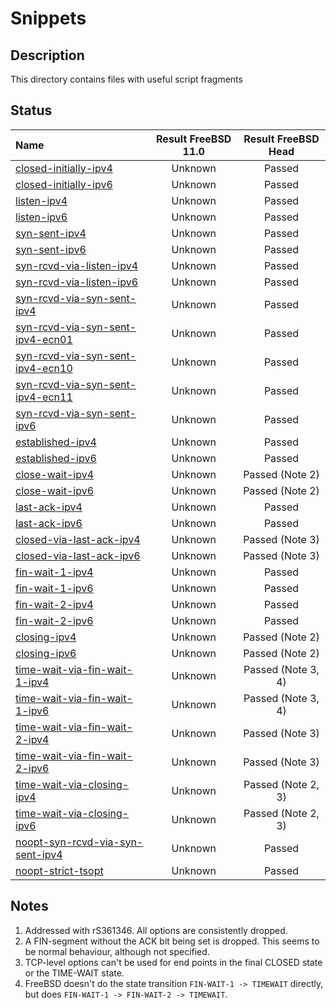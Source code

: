 # Snippets

## Description
This directory contains files with useful script fragments

## Status

| Name                                                                                                       | Result FreeBSD 11.0 | Result FreeBSD Head |
|:-----------------------------------------------------------------------------------------------------------|:-------------------:|:-------------------:|
|[closed-initially-ipv4](closed-initially-ipv4.pkt "Move to initial CLOSED state")                           | Unknown             | Passed              |
|[closed-initially-ipv6](closed-initially-ipv6.pkt "Move to initial CLOSED state")                           | Unknown             | Passed              |
|[listen-ipv4](listen-ipv4.pkt "Move to LISTEN state")                                                       | Unknown             | Passed              |
|[listen-ipv6](listen-ipv6.pkt "Move to LISTEN state")                                                       | Unknown             | Passed              |
|[syn-sent-ipv4](syn-sent-ipv4.pkt "Move to SYN-SENT state")                                                 | Unknown             | Passed              |
|[syn-sent-ipv6](syn-sent-ipv6.pkt "Move to SYN-SENT state")                                                 | Unknown             | Passed              |
|[syn-rcvd-via-listen-ipv4](syn-rcvd-via-listen-ipv4.pkt "Move to SYN-RCVD state via LISTEN")                | Unknown             | Passed              |
|[syn-rcvd-via-listen-ipv6](syn-rcvd-via-listen-ipv6.pkt "Move to SYN-RCVD state via LISTEN")                | Unknown             | Passed              |
|[syn-rcvd-via-syn-sent-ipv4](syn-rcvd-via-syn-sent-ipv4.pkt "Move to SYN-RCVD state via SYN-SENT")          | Unknown             | Passed              |
|[syn-rcvd-via-syn-sent-ipv4-ecn01](syn-rcvd-via-syn-sent-ipv4-ecn01.pkt "Move to SYN-RCVD state via SYN-SENT, Client ECN") | Unknown | Passed      |
|[syn-rcvd-via-syn-sent-ipv4-ecn10](syn-rcvd-via-syn-sent-ipv4-ecn10.pkt "Move to SYN-RCVD state via SYN-SENT, Server ECN") | Unknown | Passed      |
|[syn-rcvd-via-syn-sent-ipv4-ecn11](syn-rcvd-via-syn-sent-ipv4-ecn11.pkt "Move to SYN-RCVD state via SYN-SENT, Full ECN")   | Unknown | Passed      |
|[syn-rcvd-via-syn-sent-ipv6](syn-rcvd-via-syn-sent-ipv6.pkt "Move to SYN-RCVD state via SYN-SENT")          | Unknown             | Passed              |
|[established-ipv4](established-ipv4.pkt "Move to ESTABLISHED state")                                        | Unknown             | Passed              |
|[established-ipv6](established-ipv6.pkt "Move to ESTABLISHED state")                                        | Unknown             | Passed              |
|[close-wait-ipv4](close-wait-ipv4.pkt "Move to CLOSE-WAIT state")                                           | Unknown             | Passed (Note 2)     |
|[close-wait-ipv6](close-wait-ipv6.pkt "Move to CLOSE-WAIT state")                                           | Unknown             | Passed (Note 2)     |
|[last-ack-ipv4](last-ack-ipv4.pkt "Move to LAST-ACK state")                                                 | Unknown             | Passed              |
|[last-ack-ipv6](last-ack-ipv6.pkt "Move to LAST-ACK state")                                                 | Unknown             | Passed              |
|[closed-via-last-ack-ipv4](closed-via-last-ack-ipv4.pkt "Move to CLOSED state via LAST-ACK")                | Unknown             | Passed (Note 3)     |
|[closed-via-last-ack-ipv6](closed-via-last-ack-ipv6.pkt "Move to CLOSED state via LAST-ACK")                | Unknown             | Passed (Note 3)     |
|[fin-wait-1-ipv4](fin-wait-1-ipv4.pkt "Move to FIN-WAIT-1 state")                                           | Unknown             | Passed              |
|[fin-wait-1-ipv6](fin-wait-1-ipv6.pkt "Move to FIN-WAIT-1 state")                                           | Unknown             | Passed              |
|[fin-wait-2-ipv4](fin-wait-2-ipv4.pkt "Move to FIN-WAIT-2 state")                                           | Unknown             | Passed              |
|[fin-wait-2-ipv6](fin-wait-2-ipv6.pkt "Move to FIN-WAIT-2 state")                                           | Unknown             | Passed              |
|[closing-ipv4](closing-ipv4.pkt "Move to CLOSING state")                                                    | Unknown             | Passed (Note 2)     |
|[closing-ipv6](closing-ipv6.pkt "Move to CLOSING state")                                                    | Unknown             | Passed (Note 2)     |
|[time-wait-via-fin-wait-1-ipv4](time-wait-via-fin-wait-1-ipv4.pkt "Move to TIME-WAIT state via FIN-WAIT-1") | Unknown             | Passed (Note 3, 4)  |
|[time-wait-via-fin-wait-1-ipv6](time-wait-via-fin-wait-1-ipv6.pkt "Move to TIME-WAIT state via FIN-WAIT-1") | Unknown             | Passed (Note 3, 4)  |
|[time-wait-via-fin-wait-2-ipv4](time-wait-via-fin-wait-2-ipv4.pkt "Move to TIME-WAIT state via FIN-WAIT-2") | Unknown             | Passed (Note 3)     |
|[time-wait-via-fin-wait-2-ipv6](time-wait-via-fin-wait-2-ipv6.pkt "Move to TIME-WAIT state via FIN-WAIT-2") | Unknown             | Passed (Note 3)     |
|[time-wait-via-closing-ipv4](time-wait-via-closing-ipv4.pkt "Move to TIME-WAIT state via CLOSING")          | Unknown             | Passed (Note 2, 3)  |
|[time-wait-via-closing-ipv6](time-wait-via-closing-ipv6.pkt "Move to TIME-WAIT state via CLOSING")          | Unknown             | Passed (Note 2, 3)  |
|[noopt-syn-rcvd-via-syn-sent-ipv4](noopt-syn-rcvd-via-syn-sent-ipv4.pkt "Move to ESTABLISHED via SYN-RCVD and SYN-SENT, with TCP_NOOPT") | Unknown | Passed |
|[noopt-strict-tsopt](noopt-strict-tsopt.pkt "with TCP_NOOPT, accept segments without TSopt")                | Unknown             | Passed              |
## Notes
1. Addressed with rS361346. All options are consistently dropped.
2. A FIN-segment without the ACK bit being set is dropped. This seems to be normal behaviour, although not specified.
3. TCP-level options can't be used for end points in the final CLOSED state or the TIME-WAIT state.
4. FreeBSD doesn't do the state transition `FIN-WAIT-1 -> TIMEWAIT` directly, but does `FIN-WAIT-1 -> FIN-WAIT-2 -> TIMEWAIT`.
